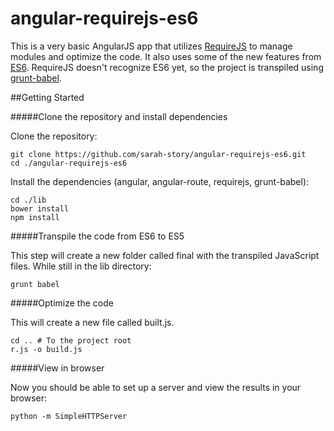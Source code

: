 # angular-requirejs-es6
This is a very basic AngularJS app that utilizes [RequireJS](http://requirejs.org/) to manage modules and optimize the code. It also uses some of the new features from [ES6](http://es6-features.org/). RequireJS doesn't recognize ES6 yet, so the project is transpiled using [grunt-babel](https://www.npmjs.com/package/grunt-babel).

##Getting Started

#####Clone the repository and install dependencies

Clone the repository:

```
git clone https://github.com/sarah-story/angular-requirejs-es6.git
cd ./angular-requirejs-es6
```

Install the dependencies (angular, angular-route, requirejs, grunt-babel):

```
cd ./lib
bower install
npm install
```

#####Transpile the code from ES6 to ES5

This step will create a new folder called final with the transpiled JavaScript files. While still in the lib directory:

```
grunt babel
```

#####Optimize the code

This will create a new file called built.js.

```
cd .. # To the project root
r.js -o build.js
```

#####View in browser

Now you should be able to set up a server and view the results in your browser:

```
python -m SimpleHTTPServer
```
 

